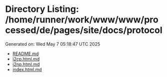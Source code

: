 # Directory Listing: /home/runner/work/www/www/processed/de/pages/site/docs/protocol
Generated on: Wed May  7 05:18:47 UTC 2025

- [README.md](README.md)
- [i2cp.html.md](i2cp.html.md)
- [i2np.html.md](i2np.html.md)
- [index.html.md](index.html.md)
